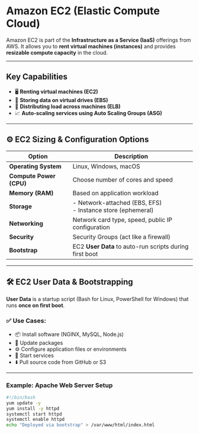 # Amazon EC2 (Elastic Compute Cloud)

Amazon EC2 is part of the **Infrastructure as a Service (IaaS)** offerings from AWS. It allows you to **rent virtual machines (instances)** and provides **resizable compute capacity** in the cloud.

---

## Key Capabilities

- 🖥️ **Renting virtual machines (EC2)**
- 💾 **Storing data on virtual drives (EBS)**
- 🔁 **Distributing load across machines (ELB)**
- 📈 **Auto-scaling services using Auto Scaling Groups (ASG)**

---

## ⚙️ EC2 Sizing & Configuration Options

| Option                  | Description                                                                 |
|-------------------------|-----------------------------------------------------------------------------|
| **Operating System**     | Linux, Windows, macOS                                                       |
| **Compute Power (CPU)**  | Choose number of cores and speed                                            |
| **Memory (RAM)**         | Based on application workload                                               |
| **Storage**              | - Network-attached (EBS, EFS)<br>- Instance store (ephemeral)               |
| **Networking**           | Network card type, speed, public IP configuration                           |
| **Security**             | Security Groups (act like a firewall)                                       |
| **Bootstrap**            | EC2 **User Data** to auto-run scripts during first boot                     |

---

## 🛠️ EC2 User Data & Bootstrapping

**User Data** is a startup script (Bash for Linux, PowerShell for Windows) that runs **once on first boot**.

### ✅ Use Cases:
- 📦 Install software (NGINX, MySQL, Node.js)
- 🔄 Update packages
- ⚙️ Configure application files or environments
- 🔧 Start services
- ⬇️ Pull source code from GitHub or S3

---

### Example: Apache Web Server Setup

```bash
#!/bin/bash
yum update -y
yum install -y httpd
systemctl start httpd
systemctl enable httpd
echo "Deployed via bootstrap" > /var/www/html/index.html
